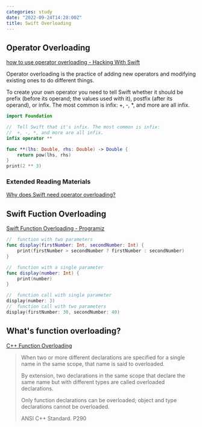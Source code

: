 ```yaml
---
categories: study
date: "2022-09-24T14:28:00Z"
title: Swift Overloading
---
```


## Operator Overloading

[how to use operator overloading - Hacking With Swift](https://www.hackingwithswift.com/example-code/language/how-to-use-operator-overloading)

Operator overloading is the practice of adding new operators and modifying existing ones to do different things.

To create your own operator you need to tell Swift whether it should be prefix (before its operand; the values used with it), postfix (after its operand), or infix. The most common is infix: +, -, *, and more are all infix.

```swift
import Foundation

//  Tell Swift that it's infix. The most common is infix: 
//  +, -, *, and more are all infix.
infix operator **

func **(lhs: Double, rhs: Double) -> Double {
    return pow(lhs, rhs)
}
print(2 ** 3)
```

### Extended Reading Materials

[Why does Swift need operator overloading?](https://www.hackingwithswift.com/quick-start/understanding-swift/why-does-swift-need-operator-overloading)

## Swift Fuction Overloading

[Swift Function Overloading - Programiz](https://www.programiz.com/swift-programming/function-overloading)

```swift
//  function with two parameters
func display(firstNumber: Int, secondNumber: Int) {
    print(firstNumber > secondNumber ? firstNumber : secondNumber)
}

//  function with a single parameter
func display(number: Int) {
    print(number)
}

//  function call with single parameter
display(number: 3)
//  function call with two parameters
display(firstNumber: 30, secondNumber: 40)
```

## What's function overloading?

[C++ Function Overloading](https://www.cnblogs.com/skynet/archive/2010/09/05/1818636.html)

> When two or more different declarations are specified for a single name in the same scope,  that name is said to overloaded.
>
> By extension, two declarations in the same scope that declare the same name but with different types are called overloaded declarations.
>
> Only function declarations can be overloaded; object and type declarations cannot be overloaded.
>
> ANSI C++ Standard. P290
